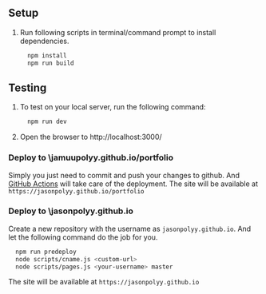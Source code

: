 ## Setup

1. Run following scripts in terminal/command prompt to install dependencies.
    ```sh
      npm install
      npm run build
    ```
## Testing

1. To test on your local server, run the following command:
    ```sh
      npm run dev
    ```

2. Open the browser to http://localhost:3000/

### Deploy to \jamuupolyy.github.io/portfolio

Simply you just need to commit and push your changes to github. And [GitHub Actions](https://docs.github.com/en/actions/learn-github-actions/introduction-to-github-actions#overview) will take care of the deployment. The site will be available at `https://jasonpolyy.github.io/portfolio`

### Deploy to \jasonpolyy.github.io

Create a new repository with the username as `jasonpolyy.github.io`. And let the following command do the job for you.

```sh
  npm run predeploy
  node scripts/cname.js <custom-url>
  node scripts/pages.js <your-username> master
```

The site will be available at `https://jasonpolyy.github.io`
